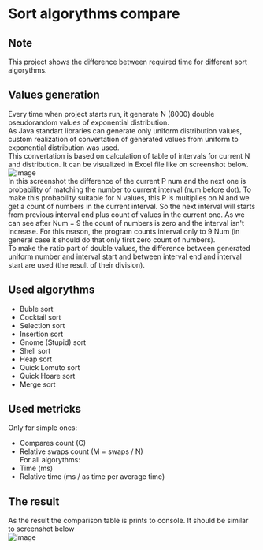 # Sort algorythms compare
## Note
This project shows the difference between required time for different sort algorythms. </br>
## Values generation
Every time when project starts run, it generate N (8000) double pseudorandom values of exponential distribution. </br>
As Java standart libraries can generate only uniform distribution values, custom realization of convertation of generated values from uniform to exponential distribution was used. </br>
This convertation is based on calculation of table of intervals for current N and distribution. It can be visualized in Excel file like on screenshot below. </br>
![image](https://github.com/user-attachments/assets/1df35f32-a225-4eb7-9e10-a37ee65fec17) </br>
In this screenshot the difference of the current P num and the next one is probability of matching the number to current interval (num before dot). 
To make this probability suitable for N values, this P is multiplies on N and we get a count of numbers in the current interval.
So the next interval will starts from previous interval end plus count of values in the current one.
As we can see after Num = 9 the count of numbers is zero and the interval isn't increase. For this reason, the program counts interval only to 9 Num (in general case it should do that only first zero count of numbers). </br>
To make the ratio part of double values, the difference between generated uniform number and interval start and between interval end and interval start are used (the result of their division). </br>
## Used algorythms
* Buble sort
* Cocktail sort
* Selection sort
* Insertion sort
* Gnome (Stupid) sort
* Shell sort
* Heap sort
* Quick Lomuto sort
* Quick Hoare sort
* Merge sort
## Used metricks
Only for simple ones:
* Compares count (C)
* Relative swaps count (M = swaps / N) </br>
For all algorythms:
* Time (ms)
* Relative time (ms / as time per average time)
## The result
As the result the comparison table is prints to console. It should be similar to screenshot below </br>
![image](https://github.com/user-attachments/assets/88a914fd-6df3-4a8f-bd44-39c8bbc6fa1a)


